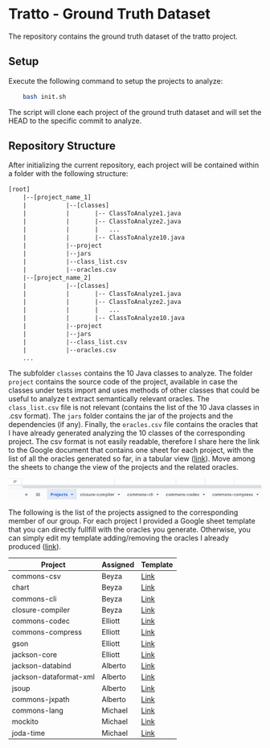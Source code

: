 # Tratto - Ground Truth Dataset
The repository contains the ground truth dataset of the tratto project.

## Setup
Execute the following command to setup the projects to analyze:

```bash
    bash init.sh
```

The script will clone each project of the ground truth dataset and will set the HEAD to the specific commit to analyze.

## Repository Structure
After initializing the current repository, each project will be contained within a folder with the following structure:
```
[root]
    |--[project_name_1]
    |           |--[classes]
    |           |       |-- ClassToAnalyze1.java
    |           |       |-- ClassToAnalyze2.java
    |           |       |   ...
    |           |       |-- ClassToAnalyze10.java
    |           |--project
    |           |--jars
    |           |--class_list.csv
    |           |--oracles.csv
    |--[project_name_2]
    |           |--[classes]
    |           |       |-- ClassToAnalyze1.java
    |           |       |-- ClassToAnalyze2.java
    |           |       |   ...
    |           |       |-- ClassToAnalyze10.java
    |           |--project
    |           |--jars
    |           |--class_list.csv
    |           |--oracles.csv
    ...
```
The subfolder `classes` contains the 10 Java classes to analyze. The folder `project` contains the source code of the project,
available in case the classes under tests import and uses methods of other classes that could be useful to analyze t extract
semantically relevant oracles. The `class_list.csv` file is not relevant (contains the list of the 10 Java classes in .csv format).
The `jars` folder contains the jar of the projects and the dependencies (if any).
Finally, the `oracles.csv` file contains the oracles that I have already generated analyzing the 10 classes of the corresponding
project. The csv format is not easily readable, therefore I share here the link to the Google document that contains one
sheet for each project, with the list of all the oracles generated so far, in a tabular view ([link](https://docs.google.com/spreadsheets/d/1XSDvUkkhUBbscxtnP01bG-3fj8FHARV1VBv4I8JLuqM/edit#gid=0)).
Move among the sheets to change the view of the projects and the related oracles.

![sheets.png](assets/sheets.png)

The following is the list of the projects assigned to the corresponding member of our group. For each project I provided
a Google sheet template that you can directly fullfill with the oracles you generate. Otherwise, you can simply edit my
template adding/removing the oracles I already produced ([link](https://docs.google.com/spreadsheets/d/1XSDvUkkhUBbscxtnP01bG-3fj8FHARV1VBv4I8JLuqM/edit#gid=0)).

|Project|Assigned|Template|
|-------|--------|-------------------------------------------------------------------------------------------------------------|
|commons-csv|Beyza|[Link](https://docs.google.com/spreadsheets/d/1y1fTq4j7Alb6vetMnzwYskduCOzQwpgev_xWuotxyiY/edit#gid=1255687856)|
|chart|Beyza|[Link](https://docs.google.com/spreadsheets/d/1y1fTq4j7Alb6vetMnzwYskduCOzQwpgev_xWuotxyiY/edit#gid=2106262116)|
|commons-cli|Beyza|[Link](https://docs.google.com/spreadsheets/d/1y1fTq4j7Alb6vetMnzwYskduCOzQwpgev_xWuotxyiY/edit#gid=377128285)|
|closure-compiler|Beyza|[Link](https://docs.google.com/spreadsheets/d/1y1fTq4j7Alb6vetMnzwYskduCOzQwpgev_xWuotxyiY/edit#gid=587081686)|
|commons-codec|Elliott|[Link](https://docs.google.com/spreadsheets/d/1y1fTq4j7Alb6vetMnzwYskduCOzQwpgev_xWuotxyiY/edit#gid=1460189077)|
|commons-compress|Elliott|[Link](https://docs.google.com/spreadsheets/d/1y1fTq4j7Alb6vetMnzwYskduCOzQwpgev_xWuotxyiY/edit#gid=2101698196)|
|gson|Elliott|[Link](https://docs.google.com/spreadsheets/d/1y1fTq4j7Alb6vetMnzwYskduCOzQwpgev_xWuotxyiY/edit#gid=1218084639)|
|jackson-core|Elliott|[Link](https://docs.google.com/spreadsheets/d/1y1fTq4j7Alb6vetMnzwYskduCOzQwpgev_xWuotxyiY/edit#gid=594727155)|
|jackson-databind|Alberto|[Link](https://docs.google.com/spreadsheets/d/1y1fTq4j7Alb6vetMnzwYskduCOzQwpgev_xWuotxyiY/edit#gid=754544477)|
|jackson-dataformat-xml|Alberto|[Link](https://docs.google.com/spreadsheets/d/1y1fTq4j7Alb6vetMnzwYskduCOzQwpgev_xWuotxyiY/edit#gid=469811822)|
|jsoup|Alberto|[Link](https://docs.google.com/spreadsheets/d/1y1fTq4j7Alb6vetMnzwYskduCOzQwpgev_xWuotxyiY/edit#gid=460582038)|
|commons-jxpath|Alberto|[Link](https://docs.google.com/spreadsheets/d/1y1fTq4j7Alb6vetMnzwYskduCOzQwpgev_xWuotxyiY/edit#gid=84907182)|
|commons-lang|Michael|[Link](https://docs.google.com/spreadsheets/d/1y1fTq4j7Alb6vetMnzwYskduCOzQwpgev_xWuotxyiY/edit#gid=1092424140)|
|mockito|Michael|[Link](https://docs.google.com/spreadsheets/d/1y1fTq4j7Alb6vetMnzwYskduCOzQwpgev_xWuotxyiY/edit#gid=1751105808)|
|joda-time|Michael|[Link](https://docs.google.com/spreadsheets/d/1y1fTq4j7Alb6vetMnzwYskduCOzQwpgev_xWuotxyiY/edit#gid=1158242658)|
